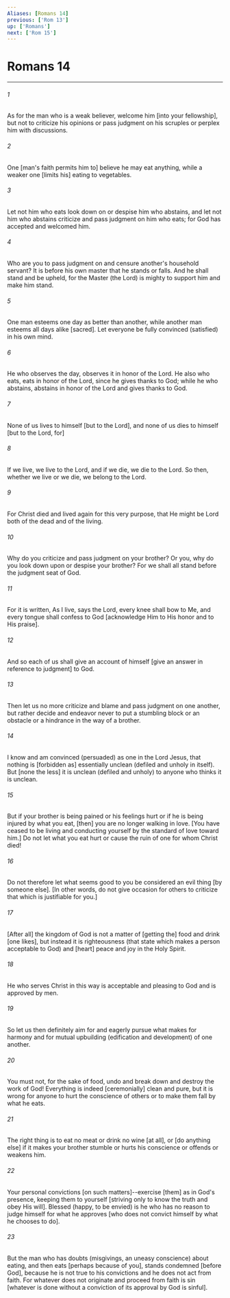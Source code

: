 ```yaml
---
Aliases: [Romans 14]
previous: ['Rom 13']
up: ['Romans']
next: ['Rom 15']
---
```

# Romans 14

***














###### 1 






As for the man who is a weak believer, welcome him [into your fellowship], but not to criticize his opinions or pass judgment on his scruples or perplex him with discussions. 













###### 2 






One [man's faith permits him to] believe he may eat anything, while a weaker one [limits his] eating to vegetables. 













###### 3 






Let not him who eats look down on or despise him who abstains, and let not him who abstains criticize and pass judgment on him who eats; for God has accepted and welcomed him. 













###### 4 






Who are you to pass judgment on and censure another's household servant? It is before his own master that he stands or falls. And he shall stand and be upheld, for the Master (the Lord) is mighty to support him and make him stand. 













###### 5 






One man esteems one day as better than another, while another man esteems all days alike [sacred]. Let everyone be fully convinced (satisfied) in his own mind. 













###### 6 






He who observes the day, observes it in honor of the Lord. He also who eats, eats in honor of the Lord, since he gives thanks to God; while he who abstains, abstains in honor of the Lord and gives thanks to God. 













###### 7 






None of us lives to himself [but to the Lord], and none of us dies to himself [but to the Lord, for] 













###### 8 






If we live, we live to the Lord, and if we die, we die to the Lord. So then, whether we live or we die, we belong to the Lord. 













###### 9 






For Christ died and lived again for this very purpose, that He might be Lord both of the dead and of the living. 













###### 10 






Why do you criticize and pass judgment on your brother? Or you, why do you look down upon or despise your brother? For we shall all stand before the judgment seat of God. 













###### 11 






For it is written, As I live, says the Lord, every knee shall bow to Me, and every tongue shall confess to God [acknowledge Him to His honor and to His praise]. 













###### 12 






And so each of us shall give an account of himself [give an answer in reference to judgment] to God. 













###### 13 






Then let us no more criticize and blame and pass judgment on one another, but rather decide and endeavor never to put a stumbling block or an obstacle or a hindrance in the way of a brother. 













###### 14 






I know and am convinced (persuaded) as one in the Lord Jesus, that nothing is [forbidden as] essentially unclean (defiled and unholy in itself). But [none the less] it is unclean (defiled and unholy) to anyone who thinks it is unclean. 













###### 15 






But if your brother is being pained or his feelings hurt or if he is being injured by what you eat, [then] you are no longer walking in love. [You have ceased to be living and conducting yourself by the standard of love toward him.] Do not let what you eat hurt or cause the ruin of one for whom Christ died! 













###### 16 






Do not therefore let what seems good to you be considered an evil thing [by someone else]. [In other words, do not give occasion for others to criticize that which is justifiable for you.] 













###### 17 






[After all] the kingdom of God is not a matter of [getting the] food and drink [one likes], but instead it is righteousness (that state which makes a person acceptable to God) and [heart] peace and joy in the Holy Spirit. 













###### 18 






He who serves Christ in this way is acceptable and pleasing to God and is approved by men. 













###### 19 






So let us then definitely aim for and eagerly pursue what makes for harmony and for mutual upbuilding (edification and development) of one another. 













###### 20 






You must not, for the sake of food, undo and break down and destroy the work of God! Everything is indeed [ceremonially] clean and pure, but it is wrong for anyone to hurt the conscience of others or to make them fall by what he eats. 













###### 21 






The right thing is to eat no meat or drink no wine [at all], or [do anything else] if it makes your brother stumble or hurts his conscience or offends or weakens him. 













###### 22 






Your personal convictions [on such matters]--exercise [them] as in God's presence, keeping them to yourself [striving only to know the truth and obey His will]. Blessed (happy, to be envied) is he who has no reason to judge himself for what he approves [who does not convict himself by what he chooses to do]. 













###### 23 






But the man who has doubts (misgivings, an uneasy conscience) about eating, and then eats [perhaps because of you], stands condemned [before God], because he is not true to his convictions and he does not act from faith. For whatever does not originate and proceed from faith is sin [whatever is done without a conviction of its approval by God is sinful].
